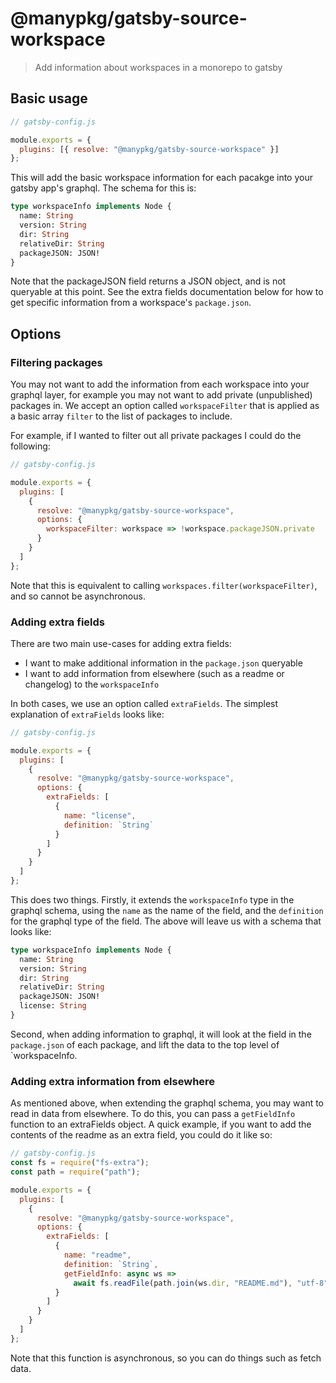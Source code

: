 # @manypkg/gatsby-source-workspace

> Add information about workspaces in a monorepo to gatsby

## Basic usage

```javascript
// gatsby-config.js

module.exports = {
  plugins: [{ resolve: "@manypkg/gatsby-source-workspace" }]
};
```

This will add the basic workspace information for each pacakge into your gatsby app's graphql. The schema for this is:

```graphql
type workspaceInfo implements Node {
  name: String
  version: String
  dir: String
  relativeDir: String
  packageJSON: JSON!
}
```

Note that the packageJSON field returns a JSON object, and is not queryable at this point. See the extra fields documentation below for how to get specific information from a workspace's `package.json`.

## Options

### Filtering packages

You may not want to add the information from each workspace into your graphql layer, for example you may not want to add private (unpublished) packages in. We accept an option called `workspaceFilter` that is applied as a basic array `filter` to the list of packages to include.

For example, if I wanted to filter out all private packages I could do the following:

```javascript
// gatsby-config.js

module.exports = {
  plugins: [
    {
      resolve: "@manypkg/gatsby-source-workspace",
      options: {
        workspaceFilter: workspace => !workspace.packageJSON.private
      }
    }
  ]
};
```

Note that this is equivalent to calling `workspaces.filter(workspaceFilter)`, and so cannot be asynchronous.

### Adding extra fields

There are two main use-cases for adding extra fields:

- I want to make additional information in the `package.json` queryable
- I want to add information from elsewhere (such as a readme or changelog) to the `workspaceInfo`

In both cases, we use an option called `extraFields`. The simplest explanation of `extraFields` looks like:

```javascript
// gatsby-config.js

module.exports = {
  plugins: [
    {
      resolve: "@manypkg/gatsby-source-workspace",
      options: {
        extraFields: [
          {
            name: "license",
            definition: `String`
          }
        ]
      }
    }
  ]
};
```

This does two things. Firstly, it extends the `workspaceInfo` type in the graphql schema, using the `name` as the name of the field, and the `definition` for the graphql type of the field. The above will leave us with a schema that looks like:

```graphql
type workspaceInfo implements Node {
  name: String
  version: String
  dir: String
  relativeDir: String
  packageJSON: JSON!
  license: String
}
```

Second, when adding information to graphql, it will look at the field in the `package.json` of each package, and lift the data to the top level of `workspaceInfo.

### Adding extra information from elsewhere

As mentioned above, when extending the graphql schema, you may want to read in data from elsewhere. To do this, you can pass a `getFieldInfo` function to an extraFields object. A quick example, if you want to add the contents of the readme as an extra field, you could do it like so:

```javascript
// gatsby-config.js
const fs = require("fs-extra");
const path = require("path");

module.exports = {
  plugins: [
    {
      resolve: "@manypkg/gatsby-source-workspace",
      options: {
        extraFields: [
          {
            name: "readme",
            definition: `String`,
            getFieldInfo: async ws =>
              await fs.readFile(path.join(ws.dir, "README.md"), "utf-8")
          }
        ]
      }
    }
  ]
};
```

Note that this function is asynchronous, so you can do things such as fetch data.
